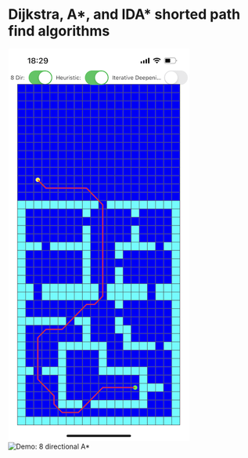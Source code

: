 # Dijkstra, A*, and IDA* shorted path find algorithms
![Demo: 4 directional A*](test_A_star_path_finding/Test/test1_8Dir.PNG)
![Demo: 8 directional A*](test_A_star_path_finding/Test/test1_4Dir.PNG)
